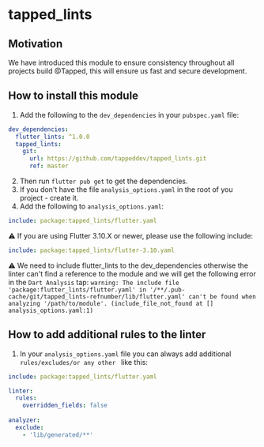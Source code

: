 # tapped_lints

## Motivation
We have introduced this module to ensure consistency throughout all projects build @Tapped, this will ensure us
fast and secure development.

## How to install this module
1. Add the following to the `dev_dependencies` in your `pubspec.yaml` file:
```yaml
dev_dependencies:
  flutter_lints: ^1.0.0
  tapped_lints:
    git:
      url: https://github.com/tappeddev/tapped_lints.git
      ref: master
```
2. Then run `flutter pub get` to get the dependencies.
3. If you don't have the file `analysis_options.yaml` in the root of you project - create it.
4. Add the following to `analysis_options.yaml`:
```yaml
include: package:tapped_lints/flutter.yaml
```

⚠️ If you are using Flutter 3.10.X or newer, please use the following include: 

```yaml
include: package:tapped_lints/flutter-3.10.yaml
```

⚠️ We need to include flutter_lints to the dev_dependencies otherwise the linter can't find a reference to the module and
we will get the following error in the `Dart Analysis` tap: `warning: The include file 'package:flutter_lints/flutter.yaml' in '/**/.pub-cache/git/tapped_lints-refnumber/lib/flutter.yaml' can't be found when analyzing '/path/to/module'. (include_file_not_found at [] analysis_options.yaml:1)`

## How to add additional rules to the linter

1. In your `analysis_options.yaml` file you can always add additional `rules/excludes/or any other ` like this:
```yaml
include: package:tapped_lints/flutter.yaml

linter:
  rules:
    overridden_fields: false
    
analyzer:
  exclude:
    - 'lib/generated/**'

```